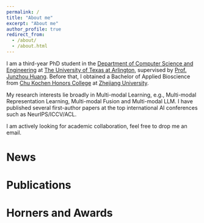 ```yaml
---
permalink: /
title: "About me"
excerpt: "About me"
author_profile: true
redirect_from: 
  - /about/
  - /about.html
---
```


I am a third-year PhD student in the [Department of Computer Science and Engineering](https://www.uta.edu/academics/schools-colleges/engineering/academics/departments/cse) at [The University of Texas at Arlington](https://www.uta.edu/), supervised by [Prof. Junzhou Huang](https://ranger.uta.edu/~huang/). Before that, I obtained a Bachelor of Applied Bioscience from [Chu Kochen Honors College](http://ckc.zju.edu.cn/ckcen/) at [Zhejiang University](https://www.zju.edu.cn/english/).

My research interests lie broadly in Multi-modal Learning, e.g., Multi-modal Representation Learning, Multi-modal Fusion and Multi-modal LLM. I have published several first-author papers at the top international AI conferences such as NeurIPS/ICCV/ACL.

I am actively looking for academic collaboration, feel free to drop me an email.


News
======

Publications
======

Horners and Awards
======

